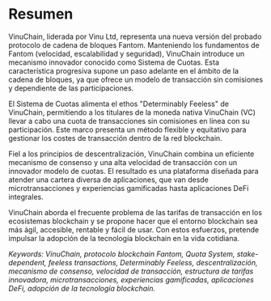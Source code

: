 # Resumen

VinuChain, liderada por Vinu Ltd, representa una nueva versión del probado protocolo de cadena de bloques Fantom. Manteniendo los fundamentos de Fantom (velocidad, escalabilidad y seguridad), VinuChain introduce un mecanismo innovador conocido como Sistema de Cuotas. Esta característica progresiva supone un paso adelante en el ámbito de la cadena de bloques, ya que ofrece un modelo de transacción sin comisiones y dependiente de las participaciones.

El Sistema de Cuotas alimenta el ethos "Determinably Feeless" de VinuChain, permitiendo a los titulares de la moneda nativa VinuChain (VC) llevar a cabo una cuota de transacciones sin comisiones en línea con su participación. Este marco presenta un método flexible y equitativo para gestionar los costes de transacción dentro de la red blockchain.

Fiel a los principios de descentralización, VinuChain combina un eficiente mecanismo de consenso y una alta velocidad de transacción con un innovador modelo de cuotas. El resultado es una plataforma diseñada para atender una cartera diversa de aplicaciones, que van desde microtransacciones y experiencias gamificadas hasta aplicaciones DeFi integrales.

VinuChain aborda el frecuente problema de las tarifas de transacción en los ecosistemas blockchain y se propone hacer que el entorno blockchain sea más ágil, accesible, rentable y fácil de usar. Con estos esfuerzos, pretende impulsar la adopción de la tecnología blockchain en la vida cotidiana.

_Keywords: VinuChain, protocolo blockchain Fantom, Quota System, stake-dependent, feeless transactions, Determinably Feeless, descentralización, mecanismo de consenso, velocidad de transacción, estructura de tarifas innovadora, microtransacciones, experiencias gamificadas, aplicaciones DeFi, adopción de la tecnología blockchain._
